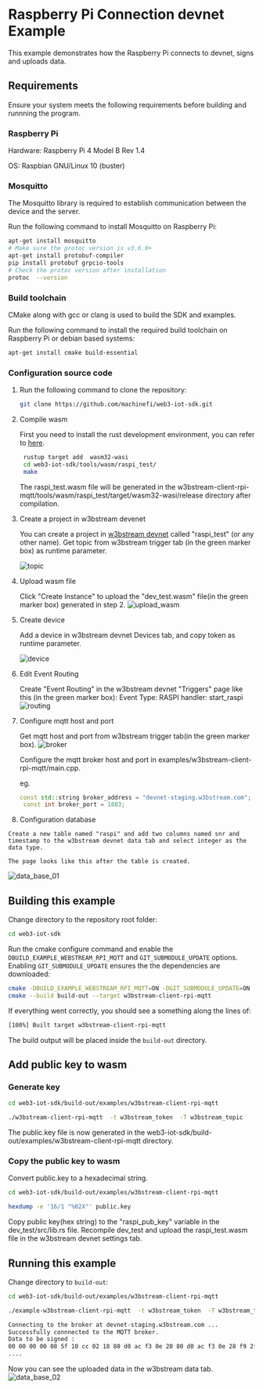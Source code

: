 # Raspberry Pi Connection devnet Example

This example demonstrates how the Raspberry Pi connects to devnet, signs and uploads data.

## Requirements

Ensure your system meets the following requirements before building and runnning the program.  


### Raspberry Pi

  Hardware: Raspberry Pi 4 Model B Rev 1.4

  OS: Raspbian GNU/Linux 10 (buster)

### Mosquitto

The Mosquitto library is required to establish communication between the device and the server.  

Run the following command to install Mosquitto on Raspberry Pi: 

```bash
apt-get install mosquitto
# Make sure the protoc version is v3.6.0+
apt-get install protobuf-compiler
pip install protobuf grpcio-tools
# Check the protoc version after installation
protoc  --version

```  


### Build toolchain

CMake along with gcc or clang is used to build the SDK and examples.

Run the following command to install the required build toolchain on Raspberry Pi or debian based systems:

```bash
apt-get install cmake build-essential
```  

### Configuration source code

  1. Run the following command to clone the repository:

      ```bash
      git clone https://github.com/machinefi/web3-iot-sdk.git

      ```
  2. Compile wasm
     
     First you need to install the rust development environment, you can refer to [here](https://datawithrust.com/chapter_2/chapter_2_1.html).

     ```bash
      rustup target add  wasm32-wasi
      cd web3-iot-sdk/tools/wasm/raspi_test/
      make

     ```
     The raspi_test.wasm file will be generated in the w3bstream-client-rpi-mqtt/tools/wasm/raspi_test/target/wasm32-wasi/release directory after compilation.

  3. Create a project in w3bstream devenet

     You can create a project in [w3bstream devnet](https://devnet-staging.w3bstream.com) called "raspi_test" (or any other name). Get topic from w3bstream trigger tab (in the green marker box) as runtime parameter.

      ![topic](doc/topic.jpg)

  4. Upload  wasm file

     Click "Create Instance" to upload the "dev_test.wasm" file(in the green marker box) generated in step 2.
     ![upload_wasm](doc/upload_wasm.jpg)


  5. Create device

     Add a device in w3bstream devnet Devices tab, and copy token as runtime parameter.

     ![device](doc/device.jpg)
  
  6. Edit Event Routing
  
     Create "Event Routing"  in the w3bstream devnet "Triggers" page like this (in the green marker box):
     Event Type:  RASPI
     handler:  start_raspi
     ![routing](doc/routing.jpg)

  7. Configure mqtt host and port
     
     Get mqtt host and port from w3bstream trigger tab(in the green marker box).
     ![broker](doc/broker.jpg)

     Configure the mqtt broker host and port in examples/w3bstream-client-rpi-mqtt/main.cpp. 

     eg.

     ```C++
     const std::string broker_address = "devnet-staging.w3bstream.com";
	  const int broker_port = 1883;
     ```
  8. Configuration database

    Create a new table named "raspi" and add two columns named snr and timestamp to the w3bstream devnet data tab and select integer as the data type.

    The page looks like this after the table is created.
   ![data_base_01](doc/data_base_01.jpg)


## Building this example

Change directory to the repository root folder:

```bash
cd web3-iot-sdk
```

Run the cmake configure command and enable the `DBUILD_EXAMPLE_WEBSTREAM_RPI_MQTT` and `GIT_SUBMODULE_UPDATE` options. Enabling `GIT_SUBMODULE_UPDATE` ensures the the dependencies are downloaded:

```bash
cmake -DBUILD_EXAMPLE_WEBSTREAM_RPI_MQTT=ON -DGIT_SUBMODULE_UPDATE=ON -S ./ -B ./build-out
cmake --build build-out --target w3bstream-client-rpi-mqtt
```

If everything went correctly, you should see a something along the lines of:

```bash
[100%] Built target w3bstream-client-rpi-mqtt
```

The build output will be placed inside the `build-out` directory.

## Add public key to wasm

### Generate key

```bash
cd web3-iot-sdk/build-out/examples/w3bstream-client-rpi-mqtt

./w3bstream-client-rpi-mqtt  -t w3bstream_token  -T w3bstream_topic

```
The public.key file is now generated in the web3-iot-sdk/build-out/examples/w3bstream-client-rpi-mqtt directory.

### Copy the public key to wasm
Convert public.key to a hexadecimal string.

```bash
cd web3-iot-sdk/build-out/examples/w3bstream-client-rpi-mqtt

hexdump -e '16/1 "%02X"' public.key
```

Copy public key(hex string) to the "raspi_pub_key" variable in the dev_test/src/lib.rs file. Recompile dev_test and upload the raspi_test.wasm file in the w3bstream devnet settings tab. 

## Running this example

Change directory to `build-out`:

```bash
cd web3-iot-sdk/build-out/examples/w3bstream-client-rpi-mqtt

./example-w3bstream-client-rpi-mqtt  -t w3bstream_token  -T w3bstream_topic

Connecting to the broker at devnet-staging.w3bstream.com ...
Successfully connnected to the MQTT broker.
Data to be signed :
00 00 00 00 08 5f 10 cc 02 18 80 d0 ac f3 0e 20 80 d0 ac f3 0e 28 f9 2f 30 b4 1b 38 a2 cd 01 40 a3 23 48 f3 0f 50 b4 1b 5a 04 c3 29 12 16 62 06 c4 29 f6 3b fc 33 6a 10 37 61 65 36 33 39 63 35 36 30 35 63 37 63 65 64 64 74 8d d5
....

```
Now you can see the uploaded data in the w3bstream data tab.
![data_base_02](doc/data_base_02.jpg)

